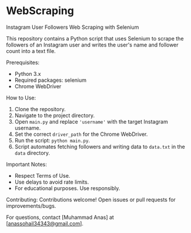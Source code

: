 # WebScraping
Instagram User Followers Web Scraping with Selenium

This repository contains a Python script that uses Selenium to scrape the followers of an Instagram user and writes the user's name and follower count into a text file.

Prerequisites:
- Python 3.x
- Required packages: selenium
- Chrome WebDriver

How to Use:
1. Clone the repository.
2. Navigate to the project directory.
3. Open `main.py` and replace `'username'` with the target Instagram username.
4. Set the correct `driver_path` for the Chrome WebDriver.
5. Run the script: `python main.py`.
6. Script automates fetching followers and writing data to `data.txt` in the `data` directory.

Important Notes:
- Respect Terms of Use.
- Use delays to avoid rate limits.
- For educational purposes. Use responsibly.

Contributing:
Contributions welcome! Open issues or pull requests for improvements/bugs.


For questions, contact [Muhammad Anas] at [anassohail34343@gmail.com].

